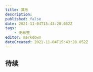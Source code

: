 ```yaml
---
title: 其乐
description: 
published: false
date: 2021-11-04T15:43:28.052Z
tags:
    - 无标签
editor: markdown
dateCreated: 2021-11-04T15:43:28.052Z
---
```


## 待续
